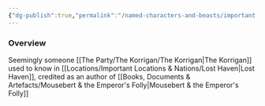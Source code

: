 ```yaml
---
{"dg-publish":true,"permalink":"/named-characters-and-beasts/important-characters/pc-backstory-characters/thorn/","tags":["NPC"]}
---
```



### Overview
Seemingly someone [[The Party/The Korrigan/The Korrigan\|The Korrigan]] used to know in [[Locations/Important Locations & Nations/Lost Haven\|Lost Haven]], credited as an author of [[Books, Documents & Artefacts/Mousebert & the Emperor's Folly\|Mousebert & the Emperor's Folly]]